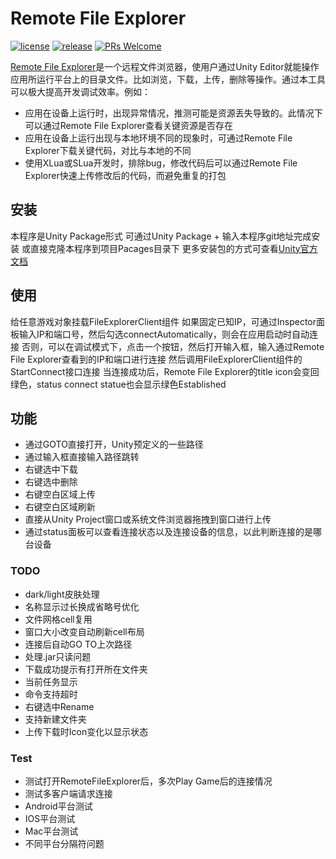 # Remote File Explorer

[![license](http://img.shields.io/badge/license-MIT-blue.svg)](https://github.com/iwiniwin/unity-remote-file-explorer/blob/main/LICENSE.md)
[![release](https://img.shields.io/badge/release-v0.0.1-blue.svg)](https://github.com/iwiniwin/unity-remote-file-explorer/releases)
[![PRs Welcome](https://img.shields.io/badge/PRs-welcome-blue.svg)](https://github.com/iwiniwin/unity-remote-file-explorer/pulls)

[Remote File Explorer](https://github.com/iwiniwin/unity-remote-file-explorer)是一个远程文件浏览器，使用户通过Unity Editor就能操作应用所运行平台上的目录文件。比如浏览，下载，上传，删除等操作。通过本工具可以极大提高开发调试效率。例如：
* 应用在设备上运行时，出现异常情况，推测可能是资源丢失导致的。此情况下可以通过Remote File Explorer查看关键资源是否存在
* 应用在设备上运行出现与本地环境不同的现象时，可通过Remote File Explorer下载关键代码，对比与本地的不同
* 使用XLua或SLua开发时，排除bug，修改代码后可以通过Remote File Explorer快速上传修改后的代码，而避免重复的打包


## 安装
本程序是Unity Package形式
可通过Unity Package + 输入本程序git地址完成安装
或直接克隆本程序到项目Pacages目录下
更多安装包的方式可查看[Unity官方文档](https://docs.unity3d.com/cn/2019.4/Manual/upm-ui-actions.html)

## 使用

给任意游戏对象挂载FileExplorerClient组件
如果固定已知IP，可通过Inspector面板输入IP和端口号，然后勾选connectAutomatically，则会在应用启动时自动连接
否则，可以在调试模式下，点击一个按钮，然后打开输入框，输入通过Remote File Explorer查看到的IP和端口进行连接 然后调用FileExplorerClient组件的StartConnect接口连接
当连接成功后，Remote File Explorer的title icon会变回绿色，status connect statue也会显示绿色Established

## 功能
* 通过GOTO直接打开，Unity预定义的一些路径
* 通过输入框直接输入路径跳转
* 右键选中下载
* 右键选中删除
* 右键空白区域上传
* 右键空白区域刷新
* 直接从Unity Project窗口或系统文件浏览器拖拽到窗口进行上传
* 通过status面板可以查看连接状态以及连接设备的信息，以此判断连接的是哪台设备

### TODO
* dark/light皮肤处理
* 名称显示过长换成省略号优化
* 文件网格cell复用
* 窗口大小改变自动刷新cell布局
* 连接后自动GO TO上次路径
* 处理.jar只读问题
* 下载成功提示有打开所在文件夹
* 当前任务显示
* 命令支持超时
* 右键选中Rename
* 支持新建文件夹
* 上传下载时Icon变化以显示状态

### Test
* 测试打开RemoteFileExplorer后，多次Play Game后的连接情况
* 测试多客户端请求连接
* Android平台测试
* IOS平台测试
* Mac平台测试
* 不同平台分隔符问题